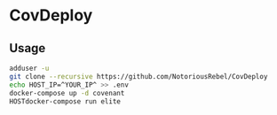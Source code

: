 # CovDeploy
## Usage
```bash
adduser -u 
git clone --recursive https://github.com/NotoriousRebel/CovDeploy
echo HOST_IP=^YOUR_IP^ >> .env
docker-compose up -d covenant 
HOSTdocker-compose run elite
```
